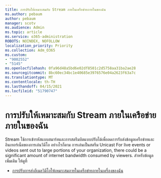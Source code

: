 ```yaml
---
title: การปรับให้เหมาะสมกับ Stream ภายในเครือข่ายภายในของฉัน
ms.author: pebaum
author: pebaum
manager: scotv
ms.audience: Admin
ms.topic: article
ms.service: o365-administration
ROBOTS: NOINDEX, NOFOLLOW
localization_priority: Priority
ms.collection: Adm_O365
ms.custom:
- "9002552"
- "5145"
ms.openlocfilehash: 0fa96d48a5bd6e02df8501c2d5758aa31ba2ae28
ms.sourcegitcommit: 8bc60ec34bc1e40685e3976576e04a2623f63a7c
ms.translationtype: MT
ms.contentlocale: th-TH
ms.lasthandoff: 04/15/2021
ms.locfileid: "51790747"
---
```

# <a name="optimizing-stream-within-my-local-network"></a>การปรับให้เหมาะสมกับ Stream ภายในเครือข่ายภายในของฉัน

Stream ใช้การเข้ารหัสแบบสมาร์ทและการสตรีมบิตแบบปรับได้เพื่อลดการรับส่งข้อมูลเครือข่ายและอินเทอร์เน็ตของการเล่นวิดีโอ อย่างไรก็ตาม การเล่นเป็นสตรีม Unicast For live events or videos sent out to large portions of your organization, there could be a significant amount of internet bandwidth consumed by viewers. สำหรับข้อมูลเพิ่มเติม ให้ดูที่

- [การปรับการส่งอีเมลวิดีโอให้เหมาะสมภายในเครือข่ายภายในเครื่องของฉัน](https://docs.microsoft.com/stream/network-overview#optimizing-video-delivery-within-my-local-network)
